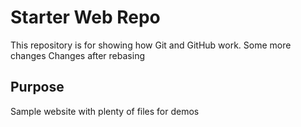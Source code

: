 # Starter Web Repo

This repository is for showing how Git and GitHub work.
Some more changes
Changes after rebasing

## Purpose

Sample website with plenty of files for demos